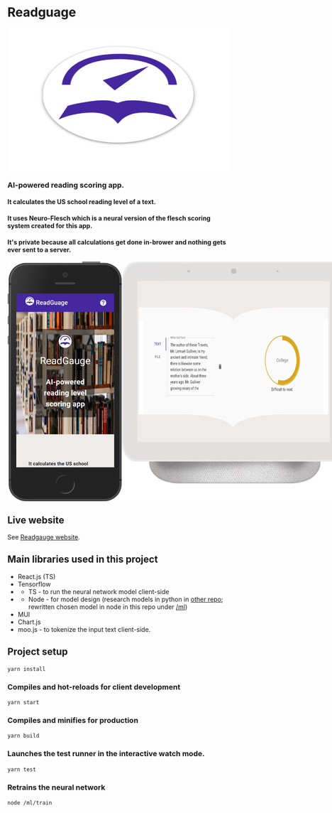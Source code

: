 # Readguage

<div style="display:flex; flex-direction:column;"><img src="https://github.com/FrederickRoman/Readgauge/blob/main/public/android-chrome-512x512.png" alt="Readgauge logo" height="320"/>
</div>

### AI-powered reading scoring app. 

#### It calculates the US school reading level of a text.

#### It uses Neuro-Flesch which is a neural version of the flesch scoring system created for this app.

#### It's private because all calculations get done in-brower and nothing gets ever sent to a server.

<div style="display:flex;">
<img src="https://github.com/FrederickRoman/Readgauge/blob/main/docs/mockups/Home_iPhone%205_SE.png" height="540" alt="Readgauge home page phone mockup"/>  
<img src="https://github.com/FrederickRoman/Readgauge/blob/main/docs/mockups/Home_Nest%20Hub.png" width="640" alt="Readgauge home page Nest Hub mockup"/>
</div>

## Live website

See [Readgauge website](https://readgauge.netlify.app).

## Main libraries used in this project

- React.js (TS)
- Tensorflow 
- - TS - to run the neural network model client-side
- - Node - for model design (research models in python in [other repo](https://github.com/FrederickRoman/syllable-count-predictor); rewritten chosen model in node in this repo under [/ml](https://github.com/FrederickRoman/Readgauge/tree/main/ml))
- MUI 
- Chart.js
- moo.js - to tokenize the input text client-side.

## Project setup

```
yarn install
```

### Compiles and hot-reloads for client development

```
yarn start
```

### Compiles and minifies for production

```
yarn build
```

### Launches the test runner in the interactive watch mode.

```
yarn test
```

### Retrains the neural network

```
node /ml/train
```
